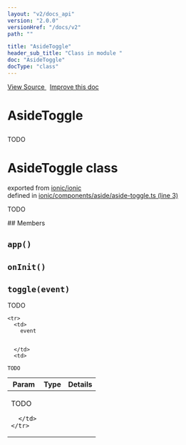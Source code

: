 ```yaml
---
layout: "v2/docs_api"
version: "2.0.0"
versionHref: "/docs/v2"
path: ""

title: "AsideToggle"
header_sub_title: "Class in module "
doc: "AsideToggle"
docType: "class"
---
```



<div class="improve-docs">
  <a href='http://github.com/driftyco/ionic2/tree/master/ionic/components/aside/aside-toggle.ts#L2'>
    View Source
  </a>
  &nbsp;
  <a href='http://github.com/driftyco/ionic2/edit/master/ionic/components/aside/aside-toggle.ts#L2'>
    Improve this doc
  </a>
</div>




<h1 class="api-title">

  AsideToggle



</h1>





TODO



<h1 class="class export">AsideToggle <span class="type">class</span></h1>
<p class="module">exported from <a href='undefined'>ionic/ionic</a><br/>
defined in <a href="https://github.com/driftyco/ionic2/tree/master/ionic/components/aside/aside-toggle.ts#L3-L38">ionic/components/aside/aside-toggle.ts (line 3)</a>
</p>
<p><p>TODO</p>
</p>
## Members

<div id="app"></div>
<h2>
  <code>app()</code>

</h2>












<div id="onInit"></div>
<h2>
  <code>onInit()</code>

</h2>












<div id="toggle"></div>
<h2>
  <code>toggle(event)</code>

</h2>

TODO



<table class="table" style="margin:0;">
  <thead>
    <tr>
      <th>Param</th>
      <th>Type</th>
      <th>Details</th>
    </tr>
  </thead>
  <tbody>
    
    <tr>
      <td>
        event
        
        
      </td>
      <td>
        
  <code>TODO</code>
      </td>
      <td>
        <p>TODO</p>

        
      </td>
    </tr>
    
  </tbody>
</table>









